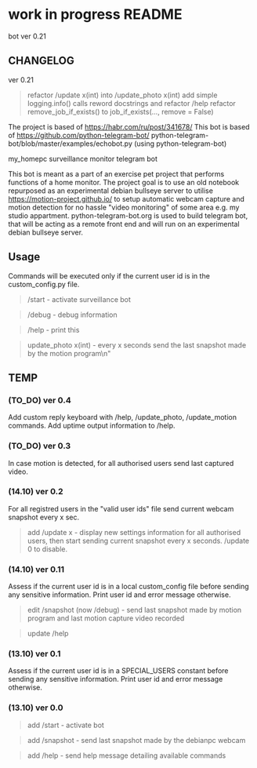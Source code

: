 # work in progress README

bot ver 0.21

## CHANGELOG
ver 0.21
>refactor /update x(int) into /update_photo x(int)
>add simple logging.info() calls
>reword docstrings and refactor /help
>refactor remove_job_if_exists() to job_if_exists(..., remove = False)

The project is based of https://habr.com/ru/post/341678/
This bot is based of https://github.com/python-telegram-bot/
python-telegram-bot/blob/master/examples/echobot.py
(using python-telegram-bot)

my_homepc surveillance monitor telegram bot

This bot is meant as a part of an exercise pet project that
performs functions of a home monitor. The project goal is to
use an old notebook repurposed as an experimental debian bullseye
server to utilise https://motion-project.github.io/ to setup
automatic webcam capture and motion detection for no hassle
"video monitoring" of some area e.g. my studio appartment.
python-telegram-bot.org is used to build telegram bot, that will
be acting as a remote front end and will run on an experimental
debian bullseye server.

## Usage
Commands will be executed only if the current user id is in the custom_config.py file.

>/start - activate surveillance bot

>/debug - debug information

>/help - print this

>update_photo x(int) - every x seconds send the last snapshot made by the motion program\n"


## TEMP
### (TO_DO) ver 0.4
Add custom reply keyboard with /help, /update_photo, /update_motion commands.
Add uptime output information to /help.

### (TO_DO) ver 0.3
In case motion is detected, for all authorised users send last captured video.

### (14.10) ver 0.2
For all registred users in the "valid user ids" file send current webcam snapshot every x sec.

>add /update x - display new settings information for all authorised users, then start sending current snapshot every x seconds. /update 0 to disable.

### (14.10) ver 0.11
Assess if the current user id is in a local custom_config file before sending any sensitive information. Print user id and error message otherwise. 

>edit /snapshot (now /debug) - send last snapshot made by motion program and last motion capture video recorded 

>update /help

### (13.10) ver 0.1
Assess if the current user id is in a SPECIAL_USERS constant before sending any sensitive information. Print user id and error message otherwise.

### (13.10) ver 0.0

>add /start - activate bot

>add /snapshot - send last snapshot made by the debianpc webcam

>add /help - send help message detailing available commands